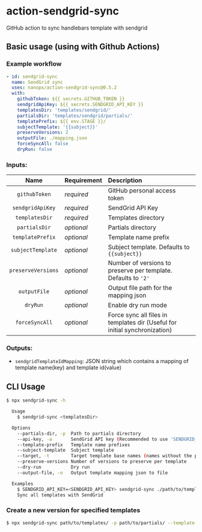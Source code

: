 # action-sendgrid-sync

GitHub action to sync handlebars template with sendgrid

## Basic usage (using with Github Actions)

### Example workflow

```yml
- id: sendgrid-sync
  name: SendGrid sync
  uses: nanopx/action-sendgrid-sync@0.5.2
  with:
    githubToken: ${{ secrets.GITHUB_TOKEN }}
    sendgridApiKey: ${{ secrets.SENDGRID_API_KEY }}
    templatesDir: 'templates/sendgrid/'
    partialsDir: 'templates/sendgrid/partials/'
    templatePrefix: ${{ env.STAGE }}/
    subjectTemplate: '{{subject}}'
    preserveVersions: 2
    outputFile: ./mapping.json
    forceSyncAll: false
    dryRun: false
```

### Inputs:

| Name | Requirement | Description |
|:----:|:----------- |:----------- |
| `githubToken` | _required_ | GitHub personal access token |
| `sendgridApiKey` | _required_ | SendGrid API Key |
| `templatesDir` | _required_ | Templates directory |
| `partialsDir` | _optional_ | Partials directory |
| `templatePrefix` | _optional_ | Template name prefix |
| `subjectTemplate` | _optional_ | Subject template. Defaults to `{{subject}}` |
| `preserveVersions` | _optional_ | Number of versions to preserve per template. Defaults to `'2'` |
| `outputFile` | _optional_ | Output file path for the mapping json |
| `dryRun` | _optional_ | Enable dry run mode |
| `forceSyncAll` | _optional_ | Force sync all files in templates dir (Useful for initial synchronization) |

### Outputs:

- `sendgridTemplateIdMapping`: JSON string which contains a mapping of template name(key) and template id(value)

## CLI Usage

```bash
$ npx sendgrid-sync -h

  Usage
    $ sendgrid-sync <templatesDir>

  Options
    --partials-dir, -p  Path to partials directory
    --api-key, -a       SendGrid API key (Recommended to use 'SENDGRID_API_KEY' environment variable)
    --template-prefix   Template name prefixes
    --subject-template  Subject template
    --target, -t        Target template base names (names without the prefix specified with '--template-prefix')
    --preserve-versions Number of versions to preserve per template
    --dry-run           Dry run
    --output-file, -o   Output template mapping json to file

  Examples
    $ SENDGRID_API_KEY=<SENDGRID_API_KEY> sendgrid-sync ./path/to/templates -p ./path/to/templates/partials
    Sync all templates with SendGrid
```

### Create a new version for specified templates

```bash
$ npx sendgrid-sync path/to/templates/ -p path/to/partials/ --template-prefix dev/ -t target_template_name_1 -t target_template_name_2
```
